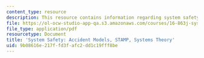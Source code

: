 ```yaml
---
content_type: resource
description: This resource contains information regarding system safety.
file: https://ol-ocw-studio-app-qa.s3.amazonaws.com/courses/16-863j-system-safety-spring-2016/9b08616e217ffd3fafc2dd1c19fff8be_MIT16_863JS16_LecNotes2.pdf
file_type: application/pdf
resourcetype: Document
title: 'System Safety: Accident Models, STAMP, Systems Theory'
uid: 9b08616e-217f-fd3f-afc2-dd1c19fff8be
---
```

